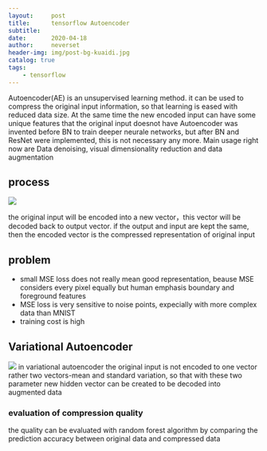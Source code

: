 ```yaml
---
layout:     post
title:      tensorflow Autoencoder
subtitle:   
date:       2020-04-18
author:     neverset
header-img: img/post-bg-kuaidi.jpg
catalog: true
tags:
    - tensorflow
---
```


Autoencoder(AE) is an unsupervised learning method. it can be used to compress the original input information, so that learning is eased with reduced data size. At the same time the new encoded input can have some unique features that the original input doesnot have
Autoencoder was invented before BN to train deeper neurale networks, but after BN and ResNet were implemented, this is not necessary any more. Main usage right now are Data denoising, visual dimensionality reduction and data augmentation

## process
![](https://raw.githubusercontent.com/neverset123/cloudimg/master/Img20200425173235.png)

the original input will be encoded into a new vector，this vector will be decoded back to output vector. if the output and input are kept the same, then the encoded vector is the compressed representation of original input

## problem

* small MSE loss does not really mean good representation, beause MSE considers every pixel equally but human emphasis boundary and foreground features
* MSE loss is very sensitive to noise points, expecially with more complex data than MNIST
* training cost is high

## Variational Autoencoder
![](https://raw.githubusercontent.com/neverset123/cloudimg/master/Img20200425184415.png)
in variational autoencoder the original input is not encoded to one vector rather two vectors-mean and standard variation, so that with these two parameter new hidden vector can be created to be decoded into augmented data

### evaluation of compression quality
the quality can be evaluated with random forest algorithm by comparing the prediction accuracy between original data and compressed data
